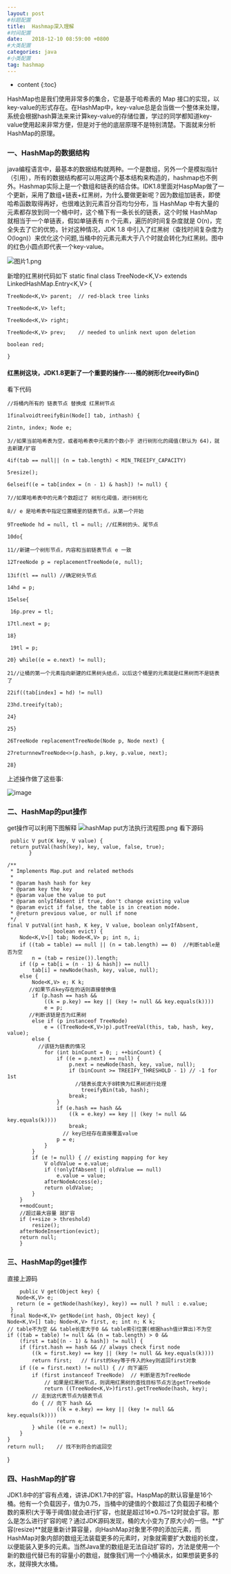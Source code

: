 ```yaml
---
layout: post
#标题配置
title:  Hashmap深入理解
#时间配置
date:   2018-12-10 08:59:00 +0800
#大类配置
categories: java
#小类配置
tag: hashmap
---
```


* content
{:toc}

 HashMap也是我们使用非常多的集合，它是基于哈希表的 Map 接口的实现，以key-value的形式存在。在HashMap中，key-value总是会当做一个整体来处理，系统会根据hash算法来来计算key-value的存储位置，学过的同学都知道key-value使用起来非常方便，但是对于他的底层原理不是特别清楚。下面就来分析HashMap的原理。

### 一、HashMap的数据结构

java编程语言中，最基本的数据结构就两种。一个是数组，另外一个是模拟指针（引用），所有的数据结构都可以用这两个基本结构来构造的，hashmap也不例外。Hashmap实际上是一个数组和链表的结合体。IDK1.8里面对HaspMap做了一个更新，采用了数组+链表+红黑树，为什么要做更新呢？因为数组加链表，即使哈希函数取得再好，也很难达到元素百分百均匀分布，当 HashMap 中有大量的元素都存放到同一个桶中时，这个桶下有一条长长的链表，这个时候 HashMap 就相当于一个单链表，假如单链表有 n 个元素，遍历的时间复杂度就是 O(n)，完全失去了它的优势。针对这种情况，JDK 1.8 中引入了红黑树（查找时间复杂度为 O(logn)）来优化这个问题,当桶中的元素元素大于八个时就会转化为红黑树。图中的红色小圆点即代表一个key-value。

![图片1.png](https://upload-images.jianshu.io/upload_images/12475647-2d4860f57894bc77.png?imageMogr2/auto-orient/strip%7CimageView2/2/w/1240)


新增的红黑树代码如下
    static final class TreeNode<K,V> extends LinkedHashMap.Entry<K,V> {

    TreeNode<K,V> parent;  // red-black tree links

    TreeNode<K,V> left;

    TreeNode<K,V> right;

    TreeNode<K,V> prev;    // needed to unlink next upon deletion

    boolean red;

    }
#### 红黑树这块，JDK1.8更新了一个重要的操作----桶的树形化treeifyBin()

看下代码
    
    //将桶内所有的 链表节点 替换成 红黑树节点

    1finalvoidtreeifyBin(Node[] tab, inthash) {

    2intn, index; Node e;

    3//如果当前哈希表为空，或者哈希表中元素的个数小于 进行树形化的阈值(默认为 64)，就去新建/扩容

    4if(tab == null|| (n = tab.length) < MIN_TREEIFY_CAPACITY)

    5resize();

    6elseif((e = tab[index = (n - 1) & hash]) != null) {

    7//如果哈希表中的元素个数超过了 树形化阈值，进行树形化

    8// e 是哈希表中指定位置桶里的链表节点，从第一个开始

    9TreeNode hd = null, tl = null; //红黑树的头、尾节点

    10do{

    11//新建一个树形节点，内容和当前链表节点 e 一致

    12TreeNode p = replacementTreeNode(e, null);

    13if(tl == null) //确定树头节点

    14hd = p;
 
    15else{

     16p.prev = tl;

    17tl.next = p;

    18}

     19tl = p;

    20} while((e = e.next) != null); 

    21//让桶的第一个元素指向新建的红黑树头结点，以后这个桶里的元素就是红黑树而不是链表了

    22if((tab[index] = hd) != null)
 
    23hd.treeify(tab);

    24}

    25}

    26TreeNode replacementTreeNode(Node p, Node next) {

    27returnnewTreeNode<>(p.hash, p.key, p.value, next);

    28}




上述操作做了这些事:

![image](http://upload-images.jianshu.io/upload_images/12475647-45fec2c47abb6e6c?imageMogr2/auto-orient/strip%7CimageView2/2/w/1240)

### 二、HashMap的put操作
get操作可以利用下图解释
![hashMap put方法执行流程图.png](https://upload-images.jianshu.io/upload_images/12475647-ecb52f365544e4d1.png?imageMogr2/auto-orient/strip%7CimageView2/2/w/1240)
看下源码

     public V put(K key, V value) {
     return putVal(hash(key), key, value, false, true);
           }

    /**
     * Implements Map.put and related methods
     *
     * @param hash hash for key
     * @param key the key
     * @param value the value to put
     * @param onlyIfAbsent if true, don't change existing value
     * @param evict if false, the table is in creation mode.
     * @return previous value, or null if none
     */
    final V putVal(int hash, K key, V value, boolean onlyIfAbsent,
                   boolean evict) {
        Node<K,V>[] tab; Node<K,V> p; int n, i;
        if ((tab = table) == null || (n = tab.length) == 0)  //判断table是否为空
            n = (tab = resize()).length;
        if ((p = tab[i = (n - 1) & hash]) == null)
            tab[i] = newNode(hash, key, value, null);
        else {
            Node<K,V> e; K k;
           //如果节点key存在的话则直接替换值
            if (p.hash == hash &&
                ((k = p.key) == key || (key != null && key.equals(k))))
                e = p;
           //判断该链是否为红黑树
            else if (p instanceof TreeNode)
                e = ((TreeNode<K,V>)p).putTreeVal(this, tab, hash, key, value);
            else {
              //该链为链表的情况
                for (int binCount = 0; ; ++binCount) {
                    if ((e = p.next) == null) {
                        p.next = newNode(hash, key, value, null);
                        if (binCount >= TREEIFY_THRESHOLD - 1) // -1 for 1st
                          //链表长度大于8转换为红黑树进行处理
                            treeifyBin(tab, hash);
                        break;
                    }
                    if (e.hash == hash &&
                        ((k = e.key) == key || (key != null && key.equals(k))))
                        break;
                      // key已经存在直接覆盖value
                    p = e;
                }
            }
            if (e != null) { // existing mapping for key
                V oldValue = e.value;
                if (!onlyIfAbsent || oldValue == null)
                    e.value = value;
                afterNodeAccess(e);
                return oldValue;
            }
        }
        ++modCount;
        //超过最大容量 就扩容
        if (++size > threshold)
            resize();
        afterNodeInsertion(evict);
        return null;
        }



### 三、HashMap的get操作
直接上源码

        public V get(Object key) {
       Node<K,V> e;
       return (e = getNode(hash(key), key)) == null ? null : e.value;
     }
     final Node<K,V> getNode(int hash, Object key) {
    Node<K,V>[] tab; Node<K,V> first, e; int n; K k;
    // table不为空 && table长度大于0 && table索引位置(根据hash值计算出)不为空
    if ((tab = table) != null && (n = tab.length) > 0 &&
        (first = tab[(n - 1) & hash]) != null) {    
        if (first.hash == hash && // always check first node
            ((k = first.key) == key || (key != null && key.equals(k)))) 
            return first;	// first的key等于传入的key则返回first对象
        if ((e = first.next) != null) { // 向下遍历
            if (first instanceof TreeNode)  // 判断是否为TreeNode
            	// 如果是红黑树节点，则调用红黑树的查找目标节点方法getTreeNode
                return ((TreeNode<K,V>)first).getTreeNode(hash, key);
            // 走到这代表节点为链表节点
            do { // 向下 hash &&
                    ((k = e.key) == key || (key != null && key.equals(k))))
                    return e;
            } while ((e = e.next) != null);
        }
    }
    return null;    // 找不到符合的返回空
}

### 四、HashMap的扩容
JDK1.8中的扩容有点难，讲讲JDK1.7中的扩容。HaspMap的默认容量是16个桶。他有一个负载因子，值为0.75，当桶中的键值的个数超过了负载因子和桶个数的乘积(大于等于阈值)就会进行扩容，也就是超过16*0.75=12时就会扩容。那么是怎么进行扩容的呢？通过JDK源码发现，桶的大小变为了原大小的一倍。**扩容(resize)**就是重新计算容量，向HashMap对象里不停的添加元素，而HashMap对象内部的数组无法装载更多的元素时，对象就需要扩大数组的长度，以便能装入更多的元素。当然Java里的数组是无法自动扩容的，方法是使用一个新的数组代替已有的容量小的数组，就像我们用一个小桶装水，如果想装更多的水，就得换大水桶。
